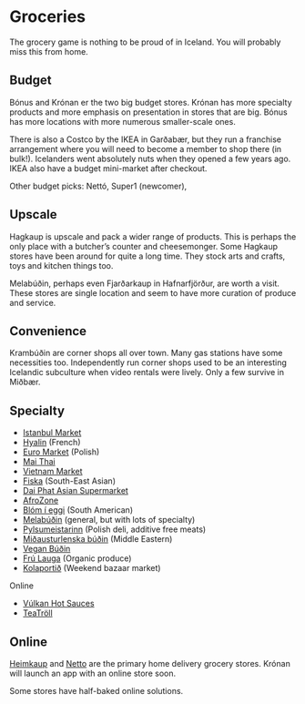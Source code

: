 # Groceries

The grocery game is nothing to be proud of in Iceland. You will probably miss
this from home.

## Budget

Bónus and Krónan er the two big budget stores. Krónan has more specialty
products and more emphasis on presentation in stores that are big. Bónus has
more locations with more numerous smaller-scale ones.

There is also a Costco by the IKEA in Garðabær, but they run a franchise
arrangement where you will need to become a member to shop there (in bulk!).
Icelanders went absolutely nuts when they opened a few years ago. IKEA also
have a budget mini-market after checkout.

Other budget picks: Nettó, Super1 (newcomer),

## Upscale

Hagkaup is upscale and pack a wider range of products. This is perhaps the only
place with a butcher’s counter and cheesemonger. Some Hagkaup stores have been
around for quite a long time. They stock arts and crafts, toys and kitchen
things too.

Melabúðin, perhaps even Fjarðarkaup in Hafnarfjörður, are worth a visit. These
stores are single location and seem to have more curation of produce and
service.

## Convenience

Krambúðin are corner shops all over town. Many gas stations have some
necessities too. Independently run corner shops used to be an interesting
Icelandic subculture when video rentals were lively. Only a few survive in
Miðbær.

## Specialty

- [Istanbul Market](https://facebook.com/Istanbul-Market-Matvöruverslun-142761232597988/)
- [Hyalin](https://www.hyalin-reykjavik.com) (French)
- [Euro Market](http://euromarket.is) (Polish)
- [Mai Thai](https://www.maithai.is)
- [Vietnam Market](https://www.facebook.com/Vietnam-Market-Asian-supermarket--224989370862422/)
- [Fiska](http://www.fiska.is) (South-East Asian)
- [Dai Phat Asian Supermarket](https://en.ja.is/dai-phat/)
- [AfroZone](https://www.facebook.com/AfroZoneehf/)
- [Blóm í eggi](https://www.facebook.com/groups/233643013444167) (South American)
- [Melabúðin](https://www.facebook.com/melabudin/) (general, but with lots of specialty)
- [Pylsumeistarinn](https://www.facebook.com/pages/category/Specialty-Grocery-Store/Pylsumeistarinn-200052636686451/) (Polish deli, additive free meats)
- [Miðausturlenska búðin](https://www.facebook.com/Holagardur/) (Middle Eastern)
- [Vegan Búðin](https://www.facebook.com/veganbudin/)
- [Frú Lauga](http://www.frulauga.is) (Organic produce)
- [Kolaportið](https://www.facebook.com/kolaportid.is/) (Weekend bazaar market)

Online

- [Vúlkan Hot Sauces](https://www.facebook.com/vulkanverslun)
- [TeaTröll](http://teatroll.is/magento/)

## Online

[Heimkaup](http://heimkaup.is) and [Netto](http://netto.is) are the primary
home delivery grocery stores. Krónan will launch an app with an online store
soon.

Some stores have half-baked online solutions.
